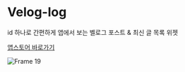 # Velog-log
id 하나로 간편하게 앱에서 보는 벨로그 포스트 & 최신 글 목록 위젯

[앱스토어 바로가기](https://apps.apple.com/app/velog-log/id6578457334)

![Frame 19](https://github.com/user-attachments/assets/bcd948bc-18c0-400f-a000-28df40e8306a)

